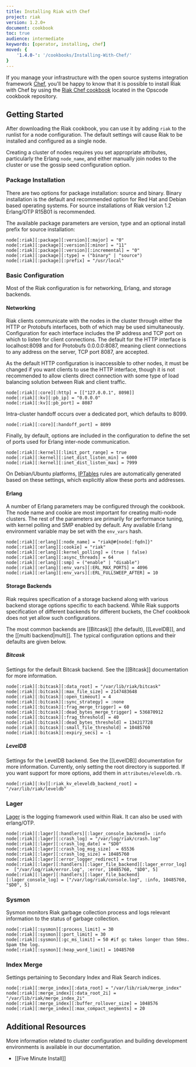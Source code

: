 ```yaml
---
title: Installing Riak with Chef
project: riak
version: 1.2.0+
document: cookbook
toc: true
audience: intermediate
keywords: [operator, installing, chef]
moved: {
    '1.4.0-': '/cookbooks/Installing-With-Chef/'
}
---
```


If you manage your infrastructure with the open source systems integration framework [Chef](http://www.opscode.com/chef/), you'll be happy to know that it is possible to install
Riak with Chef by using the [Riak Chef cookbook](http://community.opscode.com/cookbooks/riak) located in the Opscode cookbook repository.

## Getting Started
After downloading the Riak cookbook, you can use it by adding `riak` to the runlist for a node configuration. The default settings will cause Riak to be installed and configured as a single node.

Creating a cluster of nodes requires you set appropriate attributes, particularly the Erlang `node_name`, and either manually join nodes to the cluster or use the gossip seed configuration option.

### Package Installation
There are two options for package installation: source and binary. Binary installation is the default and recommended option for Red Hat and Debian based operating systems. For source installations of Riak version 1.2 Erlang/OTP R15B01 is recommended.

The available package parameters are version, type and an optional install prefix for source installation:

    node[:riak][:package][:version][:major] = "0"
    node[:riak][:package][:version][:minor] = "11"
    node[:riak][:package][:version][:incremental] = "0"
    node[:riak][:package][:type] = ("binary" | "source")
    node[:riak][:package][:prefix] = "/usr/local"


### Basic Configuration
Most of the Riak configuration is for networking, Erlang, and storage backends.

#### Networking
Riak clients communicate with the nodes in the cluster through either the HTTP or Protobufs interfaces, both of which may be used simultaneously. Configuration for each interface includes the IP address and TCP port on which to listen for client connections. The default for the HTTP interface is localhost:8098 and for Protobufs 0.0.0.0:8087, meaning client connections to any address on the server, TCP port 8087, are accepted.

As the default HTTP configuration is inaccessible to other nodes, it must be changed if you want clients to use the HTTP interface, though it is not recommended to allow clients direct connection with some type of load balancing solution between Riak and client traffic.

    node[:riak][:core][:http] = [["127.0.0.1", 8098]]
    node[:riak][:kv][:pb_ip] = "0.0.0.0"
    node[:riak][:kv][:pb_port] = 8087

Intra-cluster handoff occurs over a dedicated port, which defaults to 8099.

    node[:riak][:core][:handoff_port] = 8099

Finally, by default, options are included in the configuration to define the set of ports used for Erlang inter-node communication.

    node[:riak][:kernel][:limit_port_range] = true
    node[:riak][:kernel][:inet_dist_listen_min] = 6000
    node[:riak][:kernel][:inet_dist_listen_max] = 7999

On Debian/Ubuntu platforms, [IPTables](http://wiki.debian.org/iptables) rules are automatically generated based on these settings, which explicitly allow these ports and addresses.

#### Erlang
A number of Erlang parameters may be configured through the cookbook. The node name and cookie are most important for creating multi-node clusters. The rest of the parameters are primarily for performance tuning, with kernel polling and SMP enabled by default. Any available Erlang environment variable may be set with the `env_vars` hash.

    node[:riak][:erlang][:node_name] = "riak@#{node[:fqdn]}"
    node[:riak][:erlang][:cookie] = "riak"
    node[:riak][:erlang][:kernel_polling] = (true | false)
    node[:riak][:erlang][:async_threads] = 64
    node[:riak][:erlang][:smp] = ("enable" | "disable")
    node[:riak][:erlang][:env_vars][:ERL_MAX_PORTS] = 4096
    node[:riak][:erlang][:env_vars][:ERL_FULLSWEEP_AFTER] = 10

#### Storage Backends
Riak requires specification of a storage backend along with various backend storage options specific to each backend. While Riak supports specification of different backends for different buckets, the Chef cookbook does not yet allow such configurations.

The most common backends are [[Bitcask]] \(the default), [[LevelDB]], and the [[multi backend|multi]]. The typical configuration options and their defaults are given below.

##### Bitcask
Settings for the default Bitcask backend. See the [[Bitcask]] documentation for more information.

    node[:riak][:bitcask][:data_root] = "/var/lib/riak/bitcask"
    node[:riak][:bitcask][:max_file_size] = 2147483648
    node[:riak][:bitcask][:open_timeout] = 4
    node[:riak][:bitcask][:sync_strategy] = :none
    node[:riak][:bitcask][:frag_merge_trigger] = 60
    node[:riak][:bitcask][:dead_bytes_merge_trigger] = 536870912
    node[:riak][:bitcask][:frag_threshold] = 40
    node[:riak][:bitcask][:dead_bytes_threshold] = 134217728
    node[:riak][:bitcask][:small_file_threshold] = 10485760
    node[:riak][:bitcask][:expiry_secs] = -1

##### LevelDB
Settings for the LevelDB backend. See the [[LevelDB]] documentation for more information. Currently, only setting the root directory is supported. If
you want support for more options, add them in `attributes/eleveldb.rb`.

    node[:riak][:kv][:riak_kv_eleveldb_backend_root] = "/var/lib/riak/leveldb"

### Lager
[Lager](https://github.com/basho/lager) is the logging framework used within Riak. It can also be used with erlang/OTP.

    node[:riak][:lager][:handlers][:lager_console_backend]= :info
    node[:riak][:lager][:crash_log] = "/var/log/riak/crash.log"
    node[:riak][:lager][:crash_log_date] = "$D0"
    node[:riak][:lager][:crash_log_msg_size]  = 65536
    node[:riak][:lager][:crash_log_size] = 10485760
    node[:riak][:lager][:error_logger_redirect] = true
    node[:riak][:lager][:handlers][:lager_file_backend][:lager_error_log] =  ["/var/log/riak/error.log", :error, 10485760, "$D0", 5]
    node[:riak][:lager][:handlers][:lager_file_backend][:lager_console_log] = ["/var/log/riak/console.log", :info, 10485760, "$D0", 5]

### Sysmon
Sysmon monitors Riak garbage collection process and logs relevant information to the status of garbage collection.

    node[:riak][:sysmon][:process_limit] = 30
    node[:riak][:sysmon][:port_limit] = 30
    node[:riak][:sysmon][:gc_ms_limit] = 50 #if gc takes longer than 50ms. Spam the log.
    node[:riak][:sysmon][:heap_word_limit] = 10485760

### Index Merge
Settings pertaining to Secondary Index and Riak Search indices.

    node[:riak][:merge_index][:data_root] = "/var/lib/riak/merge_index"
    node[:riak][:merge_index][:data_root_2i] = "/var/lib/riak/merge_index_2i"
    node[:riak][:merge_index][:buffer_rollover_size] = 1048576
    node[:riak][:merge_index][:max_compact_segments] = 20

## Additional Resources
More information related to cluster configuration and building development environments is available in our documentation.

* [[Five Minute Install]]
